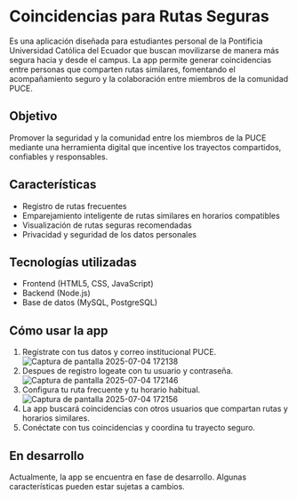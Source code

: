 # Coincidencias para Rutas Seguras

 Es una aplicación diseñada para estudiantes personal de la Pontificia Universidad Católica del Ecuador que buscan movilizarse de manera más segura hacia y desde el campus. La app permite generar coincidencias entre personas que comparten rutas similares, fomentando el acompañamiento seguro y la colaboración entre miembros de la comunidad PUCE.

## Objetivo

Promover la seguridad y la comunidad entre los miembros de la PUCE mediante una herramienta digital que incentive los trayectos compartidos, confiables y responsables.

##  Características

-  Registro de rutas frecuentes 
-  Emparejamiento inteligente de rutas similares en horarios compatibles
-  Visualización de rutas seguras recomendadas
-  Privacidad y seguridad de los datos personales

## Tecnologías utilizadas

- Frontend (HTML5, CSS, JavaScript)
- Backend (Node.js)
- Base de datos (MySQL, PostgreSQL)


## Cómo usar la app

1. Regístrate con tus datos y correo institucional PUCE.
   ![Captura de pantalla 2025-07-04 172138](https://github.com/user-attachments/assets/8597242e-a9fa-4895-b0ce-f9e61fd09fe2)
2. Despues de registro logeate con tu usuario y contraseña.
   ![Captura de pantalla 2025-07-04 172146](https://github.com/user-attachments/assets/66d282b3-0ae9-4fb6-baca-5ef0ae78a235)
3. Configura tu ruta frecuente y tu horario habitual.
   ![Captura de pantalla 2025-07-04 172156](https://github.com/user-attachments/assets/500c7d56-0985-4134-bb4e-e0eaf52c06b3)
4. La app buscará coincidencias con otros usuarios que compartan rutas y horarios similares.
5. Conéctate con tus coincidencias y coordina tu trayecto seguro.

## En desarrollo

Actualmente, la app se encuentra en fase de desarrollo. Algunas características pueden estar sujetas a cambios.
